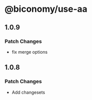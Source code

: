 # @biconomy/use-aa

## 1.0.9

### Patch Changes

- fix merge options

## 1.0.8

### Patch Changes

- Add changesets
